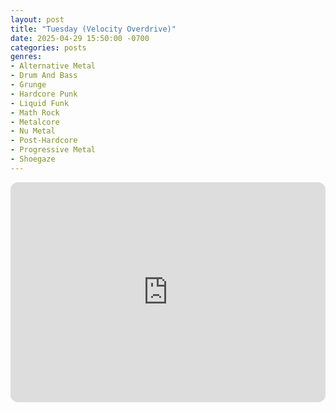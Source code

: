 ```yaml
---
layout: post
title: "Tuesday (Velocity Overdrive)"
date: 2025-04-29 15:50:00 -0700
categories: posts
genres:
- Alternative Metal
- Drum And Bass
- Grunge
- Hardcore Punk
- Liquid Funk
- Math Rock
- Metalcore
- Nu Metal
- Post-Hardcore
- Progressive Metal
- Shoegaze 
---
```

<iframe style="border-radius:12px" src="https://open.spotify.com/embed/playlist/5ltnMl43F8pCsh1yHQeTj3?utm_source=generator" width="100%" height="352" frameBorder="0" allowfullscreen="" allow="autoplay; clipboard-write; encrypted-media; fullscreen; picture-in-picture" loading="lazy"></iframe>